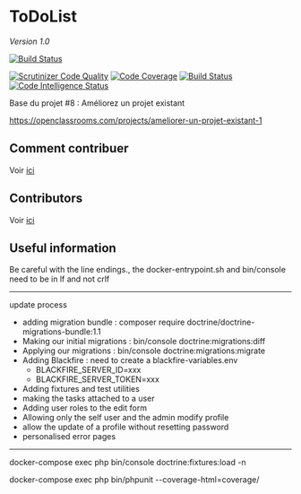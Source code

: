 ToDoList
========

_Version 1.0_

[![Build Status](https://travis-ci.com/Starbugstone/todoandco.svg?branch=master)](https://travis-ci.com/Starbugstone/todoandco)

[![Scrutinizer Code Quality](https://scrutinizer-ci.com/g/Starbugstone/todoandco/badges/quality-score.png?b=master)](https://scrutinizer-ci.com/g/Starbugstone/todoandco/?branch=master)
[![Code Coverage](https://scrutinizer-ci.com/g/Starbugstone/todoandco/badges/coverage.png?b=master)](https://scrutinizer-ci.com/g/Starbugstone/todoandco/?branch=master)
[![Build Status](https://scrutinizer-ci.com/g/Starbugstone/todoandco/badges/build.png?b=master)](https://scrutinizer-ci.com/g/Starbugstone/todoandco/build-status/master)
[![Code Intelligence Status](https://scrutinizer-ci.com/g/Starbugstone/todoandco/badges/code-intelligence.svg?b=master)](https://scrutinizer-ci.com/code-intelligence)

Base du projet #8 : Améliorez un projet existant

https://openclassrooms.com/projects/ameliorer-un-projet-existant-1

## Comment contribuer
Voir [ici](../blob/master/Contributing)

## Contributors
Voir [ici](../blob/master/Contributors)

## Useful information
Be careful with the line endings., the docker-entrypoint.sh and bin/console need to be in lf and not crlf

---------------------
update process
 - adding migration bundle : composer require doctrine/doctrine-migrations-bundle:1.1
 - Making our initial migrations : bin/console doctrine:migrations:diff
 - Applying our migrations : bin/console doctrine:migrations:migrate
 - Adding Blackfire : need to create a blackfire-variables.env
   - BLACKFIRE_SERVER_ID=xxx
   - BLACKFIRE_SERVER_TOKEN=xxx
 - Adding fixtures and test utilities
 - making the tasks attached to a user
 - Adding user roles to the edit form
 - Allowing only the self user and the admin modify profile
 - allow the update of a profile without resetting password
 - personalised error pages
---------------------

docker-compose exec php bin/console doctrine:fixtures:load -n

docker-compose exec php bin/phpunit --coverage-html=coverage/